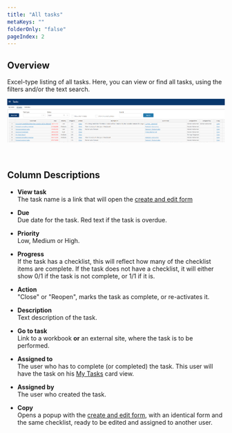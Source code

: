 ```yaml
---
title: "All tasks"
metaKeys: ""
folderOnly: "false"
pageIndex: 2
---
```

## Overview
Excel-type listing of all tasks. Here, you can view or find all tasks, using the filters and/or the text search.

![](Img/AllTasks.png)

<br/>

## Column Descriptions

- **View task**<br/>
The task name is a link that will open the [create and edit form](/planner/workbooks/process-and-tasks/tasks/create-edit-task)

- **Due**<br/>
Due date for the task. Red text if the task is overdue.

- **Priority**<br/>
Low, Medium or High.

- **Progress**<br/>
If the task has a checklist, this will reflect how many of the checklist items are complete. 
If the task does not have a checklist, it will either show 0/1 if the task is not complete, or 1/1 if it is.

- **Action**<br/>
"Close" or "Reopen", marks the task as complete, or re-activates it.

- **Description**<br/>
Text description of the task.

- **Go to task**<br/>
Link to a workbook **or** an external site, where the task is to be performed.
- **Assigned to**<br/>
The user who has to complete (or completed) the task. This user will have the task on his 
[My Tasks](/planner/workbooks/process-and-tasks/tasks/my-tasks) card view.

- **Assigned by**<br/>
The user who created the task.

- **Copy**<br/>
Opens a popup with the [create and edit form](/planner/workbooks/process-and-tasks/tasks/create-edit-task),
 with an identical form and the same checklist, ready to be edited and assigned to another user.  
